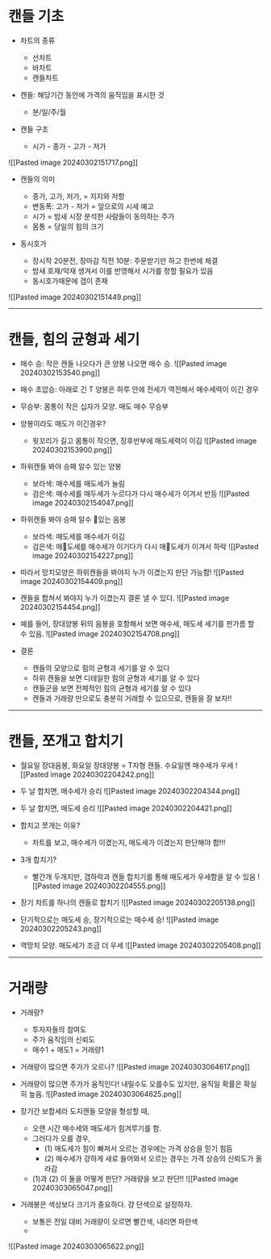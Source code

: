 # 캔들 기초

- 차트의 종류
	- 선차트
	- 바차트
	- 캔들차트

- 캔들: 해당기간 동안에 가격의 움직임을 표시한 것
	- 분/일/주/월

- 캔들 구조
	- 시가	- 종가 - 고가 - 저가

![[Pasted image 20240302151717.png]]

- 캔들의 의미
	- 종가, 고가, 저가, = 지지와 저항
	- 변동폭: 고가 - 저가 = 앞으로의 시세 예고
	- 시가 = 밤새 시장 분석한 사람들이 동의하는 주가
	- 몸통 = 당일의 힘의 크기

- 동시호가
	- 장시작 20분전, 장마감 직전 10분: 주문받기만 하고 한번에 체결
	- 밤새 호재/악재 생겨서 이를 반영해서 시가를 정할 필요가 있음
	- 동시호가때문에 갭이 존재

![[Pasted image 20240302151449.png]]

---
# 캔들, 힘의 균형과 세기

- 매수 승: 작은 캔들 나오다가 큰 양봉 나오면 매수 승.
![[Pasted image 20240302153540.png]]

- 매수 초압승: 아래로 긴 T 양봉은 하루 안에 전세가 역전해서 매수세력이 이긴 경우
- 무승부: 몸통이 작은 십자가 모양. 매도 매수 무승부
- 양봉이라도 매도가 이긴경우?
	- 윗꼬리가 길고 몸통이 작으면, 장후반부에 매도세력이 이김
![[Pasted image 20240302153900.png]]

- 하위캔들 봐야 승패 알수 있는 양봉
	- 보라색: 매수세를 매도세가 눌림
	- 검은색: 매수세를 매두세가 누르다가 다시 매수세가 이겨서 반등
![[Pasted image 20240302154047.png]]

- 하위캔들 봐야 승패 알수 있는 음봉
	- 보라색: 매도세를 매수세가 이김
	- 검은색: 매도세를 매수세가 이기다가 다시 매도세가 이겨서 하락
![[Pasted image 20240302154227.png]]

- 따라서 망치모양은 하위캔들을 봐야지 누가 이겼는지 판단 가능함!
![[Pasted image 20240302154409.png]]

- 캔들을 합쳐서 봐야지 누가 이겼는지 결론 낼 수 있다.
![[Pasted image 20240302154454.png]]

- 예를 들어, 장대양봉 뒤의 음봉을 호함해서 보면 매수세, 매도세 세기를 판가름 할 수 있음.
![[Pasted image 20240302154708.png]]

- 결론
	- 캔들의 모양으로 힘의 균형과 세기를 알 수 있다
	- 하위 캔들을 보면 디테일한 힘의 균형과 세기를 알 수 있다
	- 캔들군을 보면 전체적인 힘의 균형과 세기를 알 수 있다
	- 캔들과 거래량 만으로도 충분히 거래할 수 있으므로, 캔들을 잘 보자!!

---

# 캔들, 쪼개고 합치기

- 월요일 장대음봉, 화요일 장대양봉 = T자형 캔들. 수요일엔 매수세가 우세
![[Pasted image 20240302204242.png]]

- 두 날 합치면, 매수세가 승리
![[Pasted image 20240302204344.png]]

- 두 날 합치면, 매도세 승리
![[Pasted image 20240302204421.png]]

- 합치고 쪼개는 이유?
	- 차트를 보고, 매수세가 이겼는지, 매도세가 이겼는지 판단해야 함!!!

- 3개 합치기?
	- 빨간개 두개지만, 갭하락과 캔들 합치기를 통해 매도세가 우세함을 알 수 있음
![[Pasted image 20240302204555.png]]

- 장기 차트를 하나의 캔들로 합치기
![[Pasted image 20240302205138.png]]

- 단기적으로는 매도세 승, 장기적으로는 매수세 승! 
![[Pasted image 20240302205243.png]]

- 역망치 모양. 매도세가 조금 더 우세
![[Pasted image 20240302205408.png]]


---

# 거래량

- 거래량?
	- 투자자들의 참여도
	- 주가 움직임의 신뢰도
	- 매수1 + 매도1 = 거래량1

- 거래량이 많으면 주가가 오르나?
![[Pasted image 20240303064617.png]]

- 거래량이 많으면 주가가 움직인다! 내릴수도 오를수도 있지만, 움직일 확률은 확실히 높음.
![[Pasted image 20240303064625.png]]

- 장기간 보합세라 도지캔들 모양을 형성할 때,
	- 오랜 시간 매수세와 매도세가 힘겨루기를 함.
	- 그러다가 오를 경우,
		- (1) 매도세가 힘이 빠져서 오르는 경우에는 가격 상승을 믿기 힘듬
		- (2) 매수세가 강하게 새로 들어와서 오르는 경우는 가격 상승의 신뢰도가 올라감
	- (1)과 (2) 이 둘을 어떻게 판단? 거래량을 보고 판단!!
![[Pasted image 20240303065047.png]]

- 거래봉은 색상보다 크기가 중요하다. 걍 단색으로 설정하자.
	- 보통은 전일 대비 거래량이 오르면 빨간색, 내리면 파란색
	- 
![[Pasted image 20240303065622.png]]


